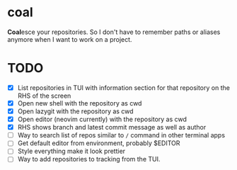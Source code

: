 # coal

**Coal**esce your repositories.
So I don't have to remember paths or aliases anymore when I want to work on a project.

# TODO

- [x] List repositories in TUI with information section for that repository on the RHS of the screen
- [x] Open new shell with the repository as cwd
- [x] Open lazygit with the repository as cwd
- [x] Open editor (neovim currently) with the repository as cwd
- [x] RHS shows branch and latest commit message as well as author
- [ ] Way to search list of repos similar to `/` command in other terminal apps
- [ ] Get default editor from environment, probably $EDITOR
- [ ] Style everything make it look prettier
- [ ] Way to add repositories to tracking from the TUI.

